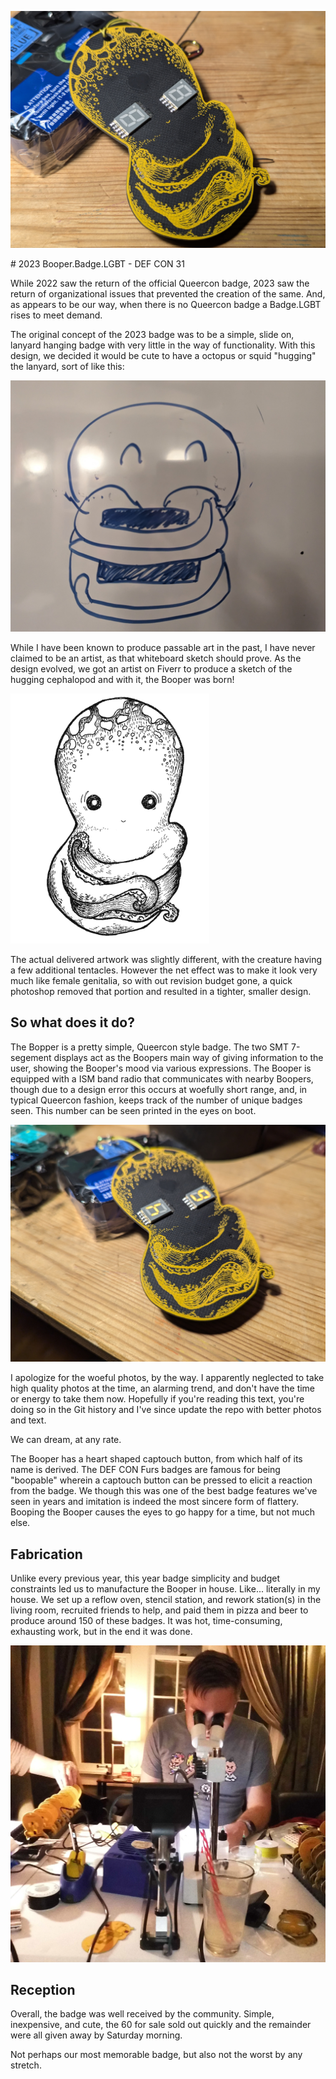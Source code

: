 ![booper badge](media/PXL_20240726_015126983.jpg)

﻿# 2023 Booper.Badge.LGBT - DEF CON 31

While 2022 saw the return of the official Queercon badge, 2023 saw the return of organizational issues that prevented the creation of the same.  And, as appears to be our way, when there is no Queercon badge a Badge.LGBT rises to meet demand.

The original concept of the 2023 badge was to be a simple, slide on, lanyard hanging badge with very little in the way of functionality.  With this design, we decided it would be cute to have a octopus or squid "hugging" the lanyard, sort of like this:

![early badge sketch](media/PXL_20230717_025706202.jpg)

While I have been known to produce passable art in the past, I have never claimed to be an artist, as that whiteboard sketch should prove.  As the design evolved, we got an artist on Fiverr to produce a sketch of the hugging cephalopod and with it, the Booper was born!



<img src="media/booperart.bmp" height="400">

The actual delivered artwork was slightly different, with the creature having a few additional tentacles.  However the net effect was to make it look very much like female genitalia, so with out revision budget gone, a quick photoshop removed that portion and resulted in a tighter, smaller design.

## So what does it do?

The Bopper is a pretty simple, Queercon style badge.  The two SMT 7-segement displays act as the Boopers main way of giving information to the user, showing the Booper's mood via various expressions.  The Booper is equipped with a ISM band radio that communicates with nearby Boopers, though due to a design error this occurs at woefully short range, and, in typical Queercon fashion, keeps track of the number of unique badges seen.  This number can be seen printed in the eyes on boot.

![booper displaying badge count](media/PXL_20240726_015302892.jpg)

I apologize for the woeful photos, by the way.  I apparently neglected to take high quality photos at the time, an alarming trend, and don't have the time or energy to take them now.  Hopefully if you're reading this text, you're doing so in the Git history and I've since update the repo with better photos and text.

We can dream, at any rate.

The Booper has a heart shaped captouch button, from which half of its name is derived.  The DEF CON Furs badges are famous for being "boopable" wherein a captouch button can be pressed to elicit a reaction from the badge.  We though this was one of the best badge features we've seen in years and imitation is indeed the most sincere form of flattery.  Booping the Booper causes the eyes to go happy for a time, but not much else.

## Fabrication

Unlike every previous year, this year badge simplicity and budget constraints led us to manufacture the Booper in house.  Like... literally in my house.  We set up a reflow oven, stencil station, and rework station(s) in the living room, recruited friends to help, and paid them in pizza and beer to produce around 150 of these badges.  It was hot, time-consuming, exhausting work, but in the end it was done.

![badge fabrication](media/DSCF0030.JPG)

## Reception

Overall, the badge was well received by the community.  Simple, inexpensive, and cute, the 60 for sale sold out quickly and the remainder were all given away by Saturday morning.

Not perhaps our most memorable badge, but also not the worst by any stretch.
